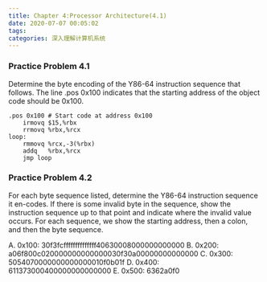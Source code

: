 ```yaml
---
title: Chapter 4:Processor Architecture(4.1)
date: 2020-07-07 00:05:02
tags:
categories: 深入理解计算机系统
---
```

### Practice Problem 4.1
Determine the byte encoding of the Y86-64 instruction sequence that follows. The line .pos 0x100 indicates that the starting address of the object code should be 0x100.
```x86asm
.pos 0x100 # Start code at address 0x100
    irmovq $15,%rbx
    rrmovq %rbx,%rcx
loop:
    rmmovq %rcx,-3(%rbx)
    addq   %rbx,%rcx
    jmp loop
```
### Practice Problem 4.2
For each byte sequence listed, determine the Y86-64 instruction sequence it en-codes. If there is some invalid byte in the sequence, show the instruction sequence up to that point and indicate where the invalid value occurs. For each sequence, we show the starting address, then a colon, and then the byte sequence.

A. 0x100: 30f3fcffffffffffffff40630008000000000000
B. 0x200: a06f800c020000000000000030f30a00000000000000
C. 0x300: 5054070000000000000010f0b01f
D. 0x400: 611373000400000000000000
E. 0x500: 6362a0f0